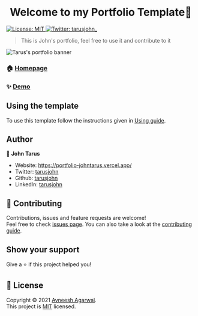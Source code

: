 <h1 align="center">Welcome to my Portfolio Template👋</h1>
<p>
  <a href="https://github.com/johntarus/portfolio/blob/main/LICENSE" target="_blank">
    <img alt="License: MIT" src="https://img.shields.io/badge/License-MIT-yellow.svg" />
  </a>
  <a href="https://twitter.com/tarusjohn_" target="_blank">
    <img alt="Twitter: tarusjohn_" src="https://img.shields.io/twitter/follow/avneesh0612.svg?style=social" />
  </a>
</p>

> This is John's portfolio, feel free to use it and contribute to it

![Tarus's portfolio banner](https://user-images.githubusercontent.com/47330228/182462275-ce58f3e3-bffe-4a3c-88e0-e172dd8e1821.jpg)


### 🏠 [Homepage](https://portfolio-johntarus.vercel.app/)

### ✨ [Demo](https://portfolio-johntarus.vercel.app/)

## Using the template

To use this template follow the instructions given in [Using guide](https://github.com/tarusjohn/portfolio/blob/main/USING.md).

## Author

👤 **John Tarus**

-   Website: https://portfolio-johntarus.vercel.app/
-   Twitter: [tarusjohn](https://twitter.com/tarusjohn_)
-   Github: [tarusjohn](https://github.com/johntarus)
-   LinkedIn: [tarusjohn](https://www.linkedin.com/in/john-tarus-3a170a19a/)

## 🤝 Contributing

Contributions, issues and feature requests are welcome!<br />Feel free to check [issues page](https://github.com/avneesh0612/portfolio/issues). You can also take a look at the [contributing guide](https://github.com/avneesh0612/portfolio/blob/main/CONTRIBUTING.md).

## Show your support

Give a ⭐️ if this project helped you!

## 📝 License

Copyright © 2021 [Avneesh Agarwal](https://github.com/avneesh0612).<br />
This project is [MIT](https://github.com/avneesh0612/portfolio/blob/main/LICENSE) licensed.
